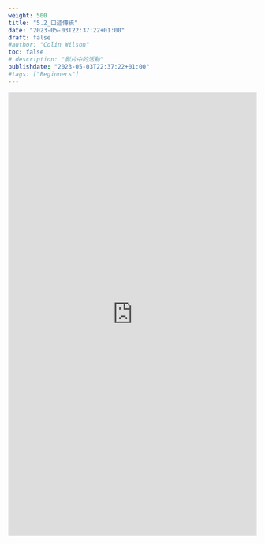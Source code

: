 ```yaml
---
weight: 500
title: "5.2_口述傳統"
date: "2023-05-03T22:37:22+01:00"
draft: false
#author: "Colin Wilson"
toc: false
# description: "影片中的活動"
publishdate: "2023-05-03T22:37:22+01:00"
#tags: ["Beginners"]
---
```


<iframe src=
"https://muz-dataset.streamlit.app/~/+/?csv=
https://raw.githubusercontent.com/muse-101/muz-dataset/main/5.2_口述傳統v20220829.csv"
width="100%" height="900" style="border:0;" loading="lazy"></iframe>